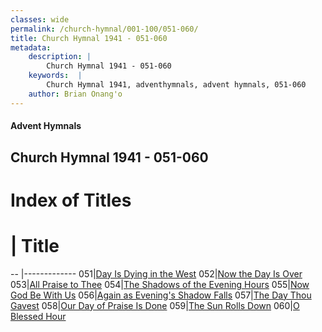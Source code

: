 ```yaml
---
classes: wide
permalink: /church-hymnal/001-100/051-060/
title: Church Hymnal 1941 - 051-060
metadata:
    description: |
        Church Hymnal 1941 - 051-060
    keywords:  |
        Church Hymnal 1941, adventhymnals, advent hymnals, 051-060
    author: Brian Onang'o
---
```


#### Advent Hymnals
## Church Hymnal 1941 - 051-060

# Index of Titles
# | Title                        
-- |-------------
051|[Day Is Dying in the West](/church-hymnal/001-100/051-060/Day-Is-Dying-in-the-West)
052|[Now the Day Is Over](/church-hymnal/001-100/051-060/Now-the-Day-Is-Over)
053|[All Praise to Thee](/church-hymnal/001-100/051-060/All-Praise-to-Thee)
054|[The Shadows of the Evening Hours](/church-hymnal/001-100/051-060/The-Shadows-of-the-Evening-Hours)
055|[Now God Be With Us](/church-hymnal/001-100/051-060/Now-God-Be-With-Us)
056|[Again as Evening's Shadow Falls](/church-hymnal/001-100/051-060/Again-as-Evening's-Shadow-Falls)
057|[The Day Thou Gavest](/church-hymnal/001-100/051-060/The-Day-Thou-Gavest)
058|[Our Day of Praise Is Done](/church-hymnal/001-100/051-060/Our-Day-of-Praise-Is-Done)
059|[The Sun Rolls Down](/church-hymnal/001-100/051-060/The-Sun-Rolls-Down)
060|[O Blessed Hour](/church-hymnal/001-100/051-060/O-Blessed-Hour)